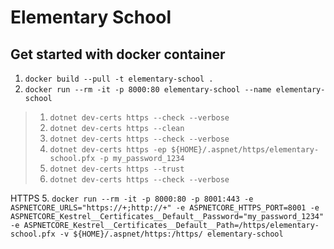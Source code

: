 ﻿# Elementary School

## Get started with docker container

1. `docker build --pull -t elementary-school . `
2. `docker run --rm -it -p 8000:80 elementary-school --name elementary-school`

> 1. `dotnet dev-certs https --check --verbose`
> 2. `dotnet dev-certs https --clean`
> 3. `dotnet dev-certs https --check --verbose`
> 4. `dotnet dev-certs https -ep ${HOME}/.aspnet/https/elementary-school.pfx -p my_password_1234`
> 5. `dotnet dev-certs https --trust`
> 6. `dotnet dev-certs https --check --verbose`

HTTPS
5. `docker run --rm -it -p 8000:80 -p 8001:443 -e ASPNETCORE_URLS="https://+;http://+" -e ASPNETCORE_HTTPS_PORT=8001 -e ASPNETCORE_Kestrel__Certificates__Default__Password="my_password_1234" -e ASPNETCORE_Kestrel__Certificates__Default__Path=/https/elementary-school.pfx -v ${HOME}/.aspnet/https:/https/ elementary-school`